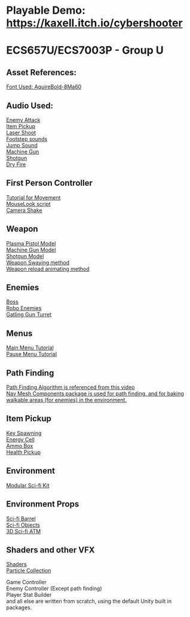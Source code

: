 # Playable Demo: https://kaxell.itch.io/cybershooter

# ECS657U/ECS7003P - Group U

## Asset References: 
[Font Used: AquireBold-8Ma60](https://fontsme.com/aquire.font)  

## Audio Used: 
[Enemy Attack](https://www.soundboard.com/sb/sound/897791)  
[Item Pickup](http://freesoundeffect.net/sound/pickup-generic-pickup-sfx-collection-item-2-sound-effect)  
[Laser Shoot](https://freesound.org/people/MusicLegends/sounds/344310/)  
[Footstep sounds](https://assetstore.unity.com/packages/audio/sound-fx/classic-footstep-sfx-173668)  
[Jump Sound](https://assetstore.unity.com/packages/audio/sound-fx/voices/attack-jump-hit-damage-human-sounds-32785)  
[Machine Gun](http://soundbible.com/1804-M4A1-Single.html)  
[Shotgun](http://soundbible.com/1960-Shotgun-Old-School.html)  
[Dry Fire](http://soundbible.com/1405-Dry-Fire-Gun.html)  

## First Person Controller 
[Tutorial for Movement](https://www.youtube.com/watch?v=_QajrabyTJc)  
[MouseLook script](https://assetstore.unity.com/packages/tools/input-management/mini-first-person-controller-174710)  
[Camera Shake](https://gist.github.com/ftvs/5822103)

## Weapon 
[Plasma Pistol Model](https://assetstore.unity.com/packages/3d/props/guns/sci-fi-futuristic-hand-gun-90249)  
[Machine Gun Model](https://assetstore.unity.com/packages/3d/props/guns/sci-fi-gun-light-87916)  
[Shotgun Model](https://assetstore.unity.com/packages/3d/props/guns/shotgun-26685)  
[Weapon Swaying method](https://www.youtube.com/watch?v=6hyQ2rPkMDY&t=125s)  
[Weapon reload animating method](https://www.youtube.com/watch?v=SyGgAwBydTw)  

## Enemies
[Boss](https://assetstore.unity.com/packages/3d/characters/robots/robot-metallic-humanoid-171295)  
[Robo Enemies](https://assetstore.unity.com/packages/3d/characters/robots/tiny-robots-pack-98930)  
[Gatling Gun Turret](https://assetstore.unity.com/packages/3d/environments/sci-fi/sci-fi-barrel-175837)  

## Menus
[Main Menu Tutorial](https://www.youtube.com/watch?v=zc8ac_qUXQY&t=11s)  
[Pause Menu Tutorial](https://www.youtube.com/watch?v=JivuXdrIHK0)  

## Path Finding
[Path Finding Algorithm is referenced from this video](https://www.youtube.com/watch?v=UjkSFoLxesw)  
[Nav Mesh Components package is used for path finding, and for baking walkable areas (for enemies) in the environment.](https://github.com/Unity-Technologies/NavMeshComponents)  

## Item Pickup
[Key Spawning](https://www.youtube.com/watch?v=IXDvl8aTM_M)  
[Energy Cell](https://assetstore.unity.com/packages/3d/environments/sci-fi/energy-cells-free-166830)  
[Ammo Box](https://assetstore.unity.com/packages/3d/props/weapons/ammo-crate-wood-ammunition-box-90071)  
[Health Pickup](https://assetstore.unity.com/packages/3d/props/tools/survival-game-tools-139872)  

## Environment
[Modular Sci-fi Kit](https://assetstore.unity.com/packages/3d/environments/3d-free-modular-kit-85732)  

## Environment Props
[Sci-fi Barrel](https://assetstore.unity.com/packages/3d/environments/sci-fi/sci-fi-barrel-175837)  
[Sci-fi Objects](https://assetstore.unity.com/packages/3d/environments/sci-fi/sci-fi-objects-pack-1-170478)  
[3D Sci-fi ATM](https://assetstore.unity.com/packages/3d/environments/sci-fi/atm-95057)  

## Shaders and other VFX
[Shaders](https://assetstore.unity.com/packages/vfx/shaders/ultimate-10-shaders-168611)  
[Particle Collection](https://assetstore.unity.com/packages/vfx/particles/sherbb-s-particle-collection-170798#content)  

Game Controller  
Enemy Controller (Except path finding)  
Player Stat Builder  
and all else are written from scratch, using the default Unity built in packages.  




